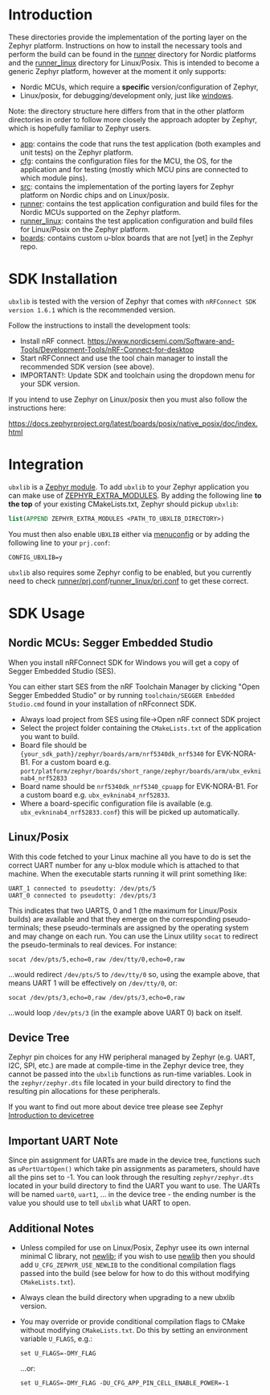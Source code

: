 # Introduction
These directories provide the implementation of the porting layer on the Zephyr platform.  Instructions on how to install the necessary tools and perform the build can be found in the [runner](runner) directory for Nordic platforms and the [runner_linux](runner_linux) directory for Linux/Posix.  This is intended to become a generic Zephyr platform, however at the moment it only supports:

- Nordic MCUs, which require a **specific** version/configuration of Zephyr,
- Linux/posix, for debugging/development only, just like [windows](../windows).

Note: the directory structure here differs from that in the other platform directories in order to follow more closely the approach adopter by Zephyr, which is hopefully familiar to Zephyr users.

- [app](app): contains the code that runs the test application (both examples and unit tests) on the Zephyr platform.
- [cfg](cfg): contains the configuration files for the MCU, the OS, for the application and for testing (mostly which MCU pins are connected to which module pins).
- [src](src): contains the implementation of the porting layers for Zephyr platform on Nordic chips and on Linux/posix.
- [runner](runner): contains the test application configuration and build files for the Nordic MCUs supported on the Zephyr platform.
- [runner_linux](runner_linux): contains the test application configuration and build files for Linux/Posix on the Zephyr platform.
- [boards](boards): contains custom u-blox boards that are not \[yet\] in the Zephyr repo.

# SDK Installation
`ubxlib` is tested with the version of Zephyr that comes with `nRFConnect SDK version 1.6.1` which is the recommended version.

Follow the instructions to install the development tools:

- Install nRF connect. https://www.nordicsemi.com/Software-and-Tools/Development-Tools/nRF-Connect-for-desktop
- Start nRFConnect and use the tool chain manager to install the recommended SDK version (see above).
- IMPORTANT!: Update SDK and toolchain using the dropdown menu for your SDK version.

If you intend to use Zephyr on Linux/posix then you must also follow the instructions here:

https://docs.zephyrproject.org/latest/boards/posix/native_posix/doc/index.html

# Integration
`ubxlib` is a [Zephyr module](https://docs.zephyrproject.org/latest/guides/modules.html).  To add `ubxlib` to your Zephyr application you can make use of [ZEPHYR_EXTRA_MODULES](https://docs.zephyrproject.org/latest/guides/modules.html#integrate-modules-in-zephyr-build-system). By adding the following line **to the top** of your existing CMakeLists.txt, Zephyr should pickup `ubxlib`:

```cmake
list(APPEND ZEPHYR_EXTRA_MODULES <PATH_TO_UBXLIB_DIRECTORY>)
```

You must then also enable `UBXLIB` either via [menuconfig](https://docs.zephyrproject.org/latest/guides/build/kconfig/menuconfig.html#menuconfig) or by adding the following line to your `prj.conf`:

```
CONFIG_UBXLIB=y
```

`ubxlib` also requires some Zephyr config to be enabled, but you currently need to check [runner/prj.conf](runner/prj.conf)/[runner_linux/prj.conf](runner_linux/prj.conf)  to get these correct.

# SDK Usage

## Nordic MCUs: Segger Embedded Studio
When you install nRFConnect SDK for Windows you will get a copy of Segger Embedded Studio (SES).

You can either start SES from the nRF Toolchain Manager by clicking "Open Segger Embedded Studio" or by running `toolchain/SEGGER Embedded Studio.cmd` found in your installation of nRFconnect SDK.

- Always load project from SES using file->Open nRF connect SDK project
- Select the project folder containing the `CMakeLists.txt` of the application you want to build.
- Board file should be `{your_sdk_path}/zephyr/boards/arm/nrf5340dk_nrf5340` for EVK-NORA-B1.
  For a custom board e.g. `port/platform/zephyr/boards/short_range/zephyr/boards/arm/ubx_evkninab4_nrf52833`
- Board name should be `nrf5340dk_nrf5340_cpuapp` for EVK-NORA-B1.  For a custom board e.g. `ubx_evkninab4_nrf52833`.
- Where a board-specific configuration file is available (e.g. `ubx_evkninab4_nrf52833.conf`) this will be picked up automatically.

## Linux/Posix
With this code fetched to your Linux machine all you have to do is set the correct UART number for any u-blox module which is attached to that machine.  When the executable starts running it will print something like:

```
UART_1 connected to pseudotty: /dev/pts/5
UART_0 connected to pseudotty: /dev/pts/3
```

This indicates that two UARTS, 0 and 1 (the maximum for Linux/Posix builds) are available and that they emerge on the corresponding pseudo-terminals; these pseudo-terminals are assigned by the operating system and may change on each run.  You can use the Linux utility `socat` to redirect the pseudo-terminals to real devices.  For instance:

```
socat /dev/pts/5,echo=0,raw /dev/tty/0,echo=0,raw
```

...would redirect `/dev/pts/5` to `/dev/tty/0` so, using the example above, that means UART 1 will be effectively on `/dev/tty/0`, or:

```
socat /dev/pts/3,echo=0,raw /dev/pts/3,echo=0,raw
```

...would loop `/dev/pts/3` (in the example above UART 0) back on itself.

## Device Tree
Zephyr pin choices for any HW peripheral managed by Zephyr (e.g. UART, I2C, SPI, etc.) are made at compile-time in the Zephyr device tree, they cannot be passed into the `ubxlib` functions as run-time variables.  Look in the `zephyr/zephyr.dts` file located in your build directory to find the resulting pin allocations for these peripherals.

If you want to find out more about device tree please see Zephyr [Introduction to devicetree](https://docs.zephyrproject.org/latest/guides/dts/intro.html)

## Important UART Note
Since pin assignment for UARTs are made in the device tree, functions such as `uPortUartOpen()` which take pin assignments as parameters, should have all the pins set to -1.  You can look through the resulting `zephyr/zephyr.dts` located in your build directory to find the UART you want to use.  The UARTs will be named `uart0`, `uart1`, ... in the device tree - the ending number is the value you should use to tell `ubxlib` what UART to open.

## Additional Notes
- Unless compiled for use on Linux/Posix, Zephyr usee its own internal minimal C library, not [newlib](https://sourceware.org/newlib/libc.html); if you wish to use [newlib](https://sourceware.org/newlib/libc.html) then you should add `U_CFG_ZEPHYR_USE_NEWLIB` to the conditional compilation flags passed into the build (see below for how to do this without modifying `CMakeLists.txt`).
- Always clean the build directory when upgrading to a new ubxlib version.
- You may override or provide conditional compilation flags to CMake without modifying `CMakeLists.txt`.  Do this by setting an environment variable `U_FLAGS`, e.g.:
  
  ```
  set U_FLAGS=-DMY_FLAG
  ```
  
  ...or:
  
  ```
  set U_FLAGS=-DMY_FLAG -DU_CFG_APP_PIN_CELL_ENABLE_POWER=-1
  ```
